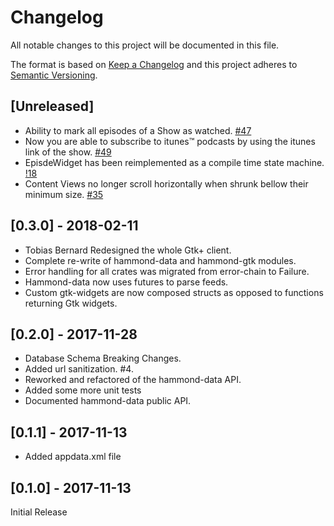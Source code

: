 # Changelog
All notable changes to this project will be documented in this file.

The format is based on [Keep a Changelog](http://keepachangelog.com/en/1.0.0/)
and this project adheres to [Semantic Versioning](http://semver.org/spec/v2.0.0.html).

## [Unreleased]

* Ability to mark all episodes of a Show as watched. [#47](https://gitlab.gnome.org/alatiera/Hammond/issues/47)
* Now you are able to subscribe to itunes™ podcasts by using the itunes link of the show. [#49](https://gitlab.gnome.org/alatiera/Hammond/issues/49)
* EpisdeWidget has been reimplemented as a compile time state machine.  [!18](https://gitlab.gnome.org/alatiera/Hammond/merge_requests/18)
* Content Views no longer scroll horizontally when shrunk bellow their minimum size. [#35](https://gitlab.gnome.org/alatiera/Hammond/issues/35)

## [0.3.0] - 2018-02-11

* Tobias Bernard Redesigned the whole Gtk+ client.
* Complete re-write of hammond-data and hammond-gtk modules.
* Error handling for all crates was migrated from error-chain to Failure.
* Hammond-data now uses futures to parse feeds.
* Custom gtk-widgets are now composed structs as opposed to functions returning Gtk widgets.

## [0.2.0] - 2017-11-28

* Database Schema Breaking Changes.
* Added url sanitization. #4.
* Reworked and refactored of the hammond-data API.
* Added some more unit tests
* Documented hammond-data public API.

## [0.1.1] - 2017-11-13

* Added appdata.xml file

## [0.1.0] - 2017-11-13

Initial Release